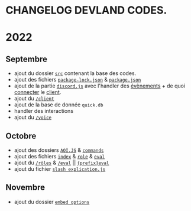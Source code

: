 # CHANGELOG DEVLAND CODES.
# 2022

## Septembre
- ajout du dossier [`src`](https://github.com/testers3333/devLand/tree/main/src) contenant la base des codes.
- ajout des fichiers [`package-lock.json`](https://github.com/testers3333/devLand/blob/main/src/DISCORD.JS/package-lock.json) & [`package.json`](https://github.com/testers3333/devLand/blob/main/src/DISCORD.JS/package.json)
- ajout de la partie [`discord.js`](https://github.com/testers3333/devLand/tree/main/src/DISCORD.JS) avec l'handler des [évènements](https://github.com/testers3333/devLand/tree/main/src/DISCORD.JS/évènements) + de quoi [connecter](https://github.com/testers3333/devLand/blob/main/src/DISCORD.JS/index.js) le [client](https://github.com/testers3333/devLand/blob/main/src/DISCORD.JS/bot.json).
- ajout du [`/client`](https://github.com/testers3333/devLand/blob/main/src/DISCORD.JS/commandes/client/client.js)
- ajout de la base de donnée `quick.db`
- handler des interactions
- ajout du [`/voice`](https://github.com/testers3333/devLand/blob/main/src/DISCORD.JS/commandes/voice/voice.js)

## Octobre
- ajout des dossiers [`AOI.JS`](https://github.com/testers3333/devLand/tree/main/src/AOI.JS) & [`commands`](https://github.com/testers3333/devLand/tree/main/src/AOI.JS/commands)
- ajout des fichiers [`index`](https://github.com/testers3333/devLand/blob/main/src/AOI.JS/index.js) & [`role`](https://github.com/testers3333/devLand/blob/main/src/AOI.JS/commands/role.js) & [`eval`](https://github.com/testers3333/devLand/blob/main/src/AOI.JS/commands/eval.js)
- ajout du [`/rôles`](https://github.com/testers3333/devLand/blob/main/src/AOI.JS/slash%20commands/role.js) & [`/eval`](https://github.com/testers3333/devLand/blob/main/src/AOI.JS/slash%20commands/eval.js) || [`{prefix}eval`](https://github.com/testers3333/devLand/blob/main/src/AOI.JS/commands/eval.js)
- ajout du fichier [`slash explication.js`](https://github.com/testers3333/devLand/blob/main/src/AOI.JS/slash%20commands/explication%20%20slash.js)

## Novembre
- ajout du dossier [`embed options`](https://github.com/testers3333/devLand/blob/main/src/AOI.JS/embed%20options.js/options)
